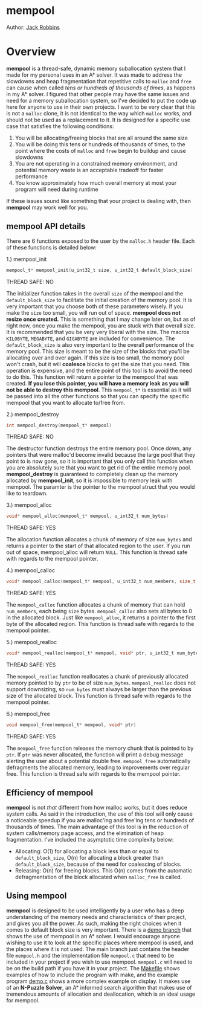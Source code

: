 # mempool
Author: [Jack Robbins](https://www.github.com/jackr276)

# Overview
**mempool** is a thread-safe, dynamic memory suballocation system that I made for my personal uses in an A* solver. It was made to address the slowdowns and heap fragmentation that repetitive calls to `malloc` and `free` can cause when called *tens or hundreds of thousands of times*, as happens in my A* solver. I figured that other people may have the same issues and need for a memory suballocation system, so I've decided to put the code up here for anyone to use in their own projects. I want to be very clear that this is not a `malloc` clone, it is not identical to the way which `malloc` works, and should not be used as a replacement to it. It is designed for a specific use case that satisfies the following conditions:
1. You will be allocating/freeing blocks that are all around the same size
2. You will be doing this tens or hundreds of thousands of times, to the point where the costs of `malloc` and `free` begin to buildup and cause slowdowns
3. You are not operating in a constrained memory environment, and potential memory waste is an acceptable tradeoff for faster performance
4. You know approximately how much overall memory at most your program will need during runtime

If these issues sound like something that your project is dealing with, then **mempool** may work well for you.

## mempool API details
There are 6 functions exposed to the user by the `malloc.h` header file. Each of these functions is detailed below:

1.) mempool_init
```c
mempool_t* mempool_init(u_int32_t size, u_int32_t default_block_size)
```
THREAD SAFE: NO

The initializer function takes in the overall `size` of the mempool and the `default_block_size` to facilitate the initial creation of the memory pool. It is very important that you choose both of these parameters wisely. If you make the `size` too small, you will run out of space. **mempool does not resize once created.** This is something that I may change later on, but as of right now, once you make the mempool, you are stuck with that overall size. It is recommended that you be very very liberal with the size. The macros `KILOBYTE`, `MEGABYTE`, and `GIGABYTE` are included for convenience. The `default_block_size` is also very important to the overall performance of the memory pool. This size is meant to be the size of the blocks that you'll be allocating over and over again. If this size is too small, the memory pool won't crash, but it will **coalesce** blocks to get the size that you need. This operation is expensive, and the entire point of this tool is to avoid the need to do this. This function will return a pointer to the mempool that was created. **If you lose this pointer, you will have a memory leak as you will not be able to destroy this mempool**. This `mempool_t*` is essential as it will be passed into all the other functions so that you can specify the specific mempool that you want to allocate to/free from.

2.) mempool_destroy
```c
int mempool_destroy(mempool_t* mempool)
```
THREAD SAFE: NO

The destructor function destroys the entire memory pool. Once down, any pointers that were malloc'd become invalid because the large pool that they point to is now gone, so it is important that you only call this function when you are absolutely sure that you want to get rid of the entire memory pool. **mempool_destroy** is guaranteed to completely clean up the memory allocated by **mempool_init**, so it is impossible to memory leak with mempool. The paramter is the pointer to the mempool struct that you would like to teardown.

3.) mempool_alloc
```c
void* mempool_alloc(mempool_t* mempool, u_int32_t num_bytes)
```
THREAD SAFE: YES

The allocation function allocates a chunk of memory of size `num_bytes` and returns a pointer to the start of that allocated region to the user. If you run out of space, mempool_alloc will return `NULL`. This function is thread safe with regards to the mempool pointer.

4.) mempool_calloc
```c
void* mempool_calloc(mempool_t* mempool, u_int32_t num_members, size_t size)
```
THREAD SAFE: YES

The `mempool_calloc` function allocates a chunk of memory that can hold `num_members`, each being `size` bytes. `mempool_calloc` also sets all bytes to 0 in the allocated block. Just like `mempool_alloc`, it returns a pointer to the first byte of the allocated region. This function is thread safe with regards to the mempool pointer.

5.) mempool_realloc
```c
void* mempool_realloc(mempool_t* mempool, void* ptr, u_int32_t num_bytes)
```
THREAD SAFE: YES

The `mempool_realloc` function reallocates a chunk of previously allocated memory pointed to by `ptr` to be of size `num_bytes`. `mempool_realloc` does not support downsizing, so `num_bytes` must always be larger than the previous size of the allocated block. This function is thread safe with regards to the mempool pointer.

6.) mempool_free
```c
void mempool_free(mempool_t* mempool, void* ptr)
```
THREAD SAFE: YES

The `mempool_free` function releases the memory chunk that is pointed to by `ptr`. If `ptr` was never allocated, the function will print a debug message alerting the user about a potential double free. `mempool_free` automatically defragments the allocated memory, leading to improvements over regular free. This function is thread safe with regards to the mempool pointer. 

## Efficiency of mempool
**mempool** is not *that* different from how malloc works, but it does reduce system calls. As said in the introduction, the use of this tool will only cause a noticeable speedup if you are malloc'ing and free'ing tens or hundreds of thousands of times. The main advantage of this tool is in the reduction of system calls/memory page access, and the elimination of heap fragmentation. I've included the asymptotic time complexity below:

- Allocating: O(1) for allocating a block less than or equal to `default_block_size`, O(n) for allocating a block greater than `default_block_size`, because of the need for coalescing of blocks.
- Releasing: O(n) for freeing blocks. This O(n) comes from the automatic defragmentation of the block allocated when `malloc_free` is called.

## Using mempool
**mempool** is designed to be used intelligently by a user who has a deep understanding of the memory needs and characteristics of their project, and gives you all the power. As such, making the right choices when it comes to default block size is very important. There is a [demo branch](https://github.com/jackr276/mempool/tree/demo) that shows the use of mempool in an A* solver. I would encourage anyone wishing to use it to look at the specific places where mempool is used, and the places where it is not used. The main branch just contains the header file `mempool.h` and the implementation file `mempool.c` that need to be included in your project if you wish to use mempool. `mempool.c` will need to be on the build path if you have it in your project. The [Makefile](https://github.com/jackr276/mempool/blob/main/Makefile) shows examples of how to include the program with make, and the example program [demo.c](https://github.com/jackr276/mempool/blob/main/src/demo-program/demo.c) shows a more complex example on display. It makes use of an **N-Puzzle Solver**, an A* informed search algorithm that makes use of tremendous amounts of allocation and deallocation, which is an ideal usage for mempool.
